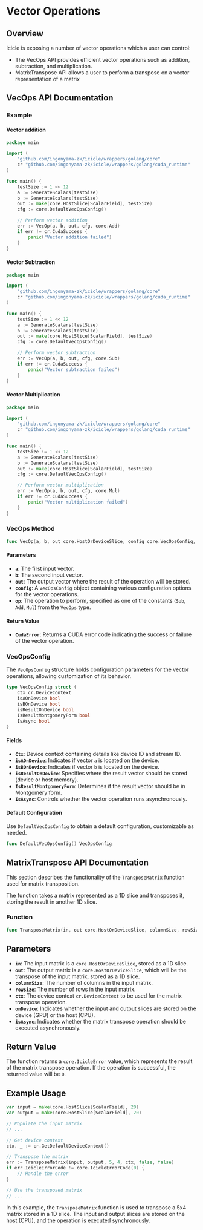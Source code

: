 # Vector Operations

## Overview
Icicle is exposing a number of vector operations which a user can control:
* The VecOps API provides efficient vector operations such as addition, subtraction, and multiplication.
* MatrixTranspose API allows a user to perform a transpose on a vector representation of a matrix


## VecOps API Documentation
### Example

#### Vector addition

```go
package main

import (
    "github.com/ingonyama-zk/icicle/wrappers/golang/core"
    cr "github.com/ingonyama-zk/icicle/wrappers/golang/cuda_runtime"
)

func main() {
    testSize := 1 << 12
    a := GenerateScalars(testSize)
    b := GenerateScalars(testSize)
    out := make(core.HostSlice[ScalarField], testSize)
    cfg := core.DefaultVecOpsConfig()

    // Perform vector addition
    err := VecOp(a, b, out, cfg, core.Add)
    if err != cr.CudaSuccess {
        panic("Vector addition failed")
    }
}
```

#### Vector Subtraction

```go
package main

import (
    "github.com/ingonyama-zk/icicle/wrappers/golang/core"
    cr "github.com/ingonyama-zk/icicle/wrappers/golang/cuda_runtime"
)

func main() {
    testSize := 1 << 12
    a := GenerateScalars(testSize)
    b := GenerateScalars(testSize)
    out := make(core.HostSlice[ScalarField], testSize)
    cfg := core.DefaultVecOpsConfig()

    // Perform vector subtraction
    err := VecOp(a, b, out, cfg, core.Sub)
    if err != cr.CudaSuccess {
        panic("Vector subtraction failed")
    }
}
```

#### Vector Multiplication

```go
package main

import (
    "github.com/ingonyama-zk/icicle/wrappers/golang/core"
    cr "github.com/ingonyama-zk/icicle/wrappers/golang/cuda_runtime"
)

func main() {
    testSize := 1 << 12
    a := GenerateScalars(testSize)
    b := GenerateScalars(testSize)
    out := make(core.HostSlice[ScalarField], testSize)
    cfg := core.DefaultVecOpsConfig()

    // Perform vector multiplication
    err := VecOp(a, b, out, cfg, core.Mul)
    if err != cr.CudaSuccess {
        panic("Vector multiplication failed")
    }
}
```

### VecOps Method

```go
func VecOp(a, b, out core.HostOrDeviceSlice, config core.VecOpsConfig, op core.VecOps) (ret cr.CudaError)
```

#### Parameters

- **`a`**: The first input vector.
- **`b`**: The second input vector.
- **`out`**: The output vector where the result of the operation will be stored.
- **`config`**: A `VecOpsConfig` object containing various configuration options for the vector operations.
- **`op`**: The operation to perform, specified as one of the constants (`Sub`, `Add`, `Mul`) from the `VecOps` type.

#### Return Value

- **`CudaError`**: Returns a CUDA error code indicating the success or failure of the vector operation.

### VecOpsConfig

The `VecOpsConfig` structure holds configuration parameters for the vector operations, allowing customization of its behavior.

```go
type VecOpsConfig struct {
    Ctx cr.DeviceContext
    isAOnDevice bool
    isBOnDevice bool
    isResultOnDevice bool
    IsResultMontgomeryForm bool
    IsAsync bool
}
```

#### Fields

- **`Ctx`**: Device context containing details like device ID and stream ID.
- **`isAOnDevice`**: Indicates if vector `a` is located on the device.
- **`isBOnDevice`**: Indicates if vector `b` is located on the device.
- **`isResultOnDevice`**: Specifies where the result vector should be stored (device or host memory).
- **`IsResultMontgomeryForm`**: Determines if the result vector should be in Montgomery form.
- **`IsAsync`**: Controls whether the vector operation runs asynchronously.

#### Default Configuration

Use `DefaultVecOpsConfig` to obtain a default configuration, customizable as needed.

```go
func DefaultVecOpsConfig() VecOpsConfig
```

## MatrixTranspose API Documentation

This section describes the functionality of the `TransposeMatrix` function used for matrix transposition.

The function takes a matrix represented as a 1D slice and transposes it, storing the result in another 1D slice.

### Function

```go
func TransposeMatrix(in, out core.HostOrDeviceSlice, columnSize, rowSize int, ctx cr.DeviceContext, onDevice, isAsync bool) (ret core.IcicleError)
```

## Parameters

- **`in`**: The input matrix is a `core.HostOrDeviceSlice`, stored as a 1D slice.
- **`out`**: The output matrix is a `core.HostOrDeviceSlice`, which will be the transpose of the input matrix, stored as a 1D slice.
- **`columnSize`**: The number of columns in the input matrix.
- **`rowSize`**: The number of rows in the input matrix.
- **`ctx`**: The device context `cr.DeviceContext` to be used for the matrix transpose operation.
- **`onDevice`**: Indicates whether the input and output slices are stored on the device (GPU) or the host (CPU).
- **`isAsync`**: Indicates whether the matrix transpose operation should be executed asynchronously.

## Return Value

The function returns a `core.IcicleError` value, which represents the result of the matrix transpose operation. If the operation is successful, the returned value will be `0`.

## Example Usage

```go
var input = make(core.HostSlice[ScalarField], 20)
var output = make(core.HostSlice[ScalarField], 20)

// Populate the input matrix
// ...

// Get device context
ctx, _ := cr.GetDefaultDeviceContext()

// Transpose the matrix
err := TransposeMatrix(input, output, 5, 4, ctx, false, false)
if err.IcicleErrorCode != core.IcicleErrorCode(0) {
    // Handle the error
}

// Use the transposed matrix
// ...
```

In this example, the `TransposeMatrix` function is used to transpose a 5x4 matrix stored in a 1D slice. The input and output slices are stored on the host (CPU), and the operation is executed synchronously.